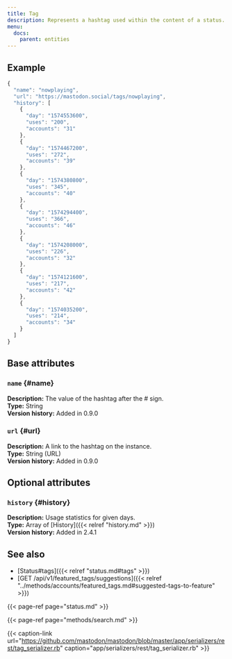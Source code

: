 ```yaml
---
title: Tag
description: Represents a hashtag used within the content of a status.
menu:
  docs:
    parent: entities
---
```


## Example

```javascript
{
  "name": "nowplaying",
  "url": "https://mastodon.social/tags/nowplaying",
  "history": [
    {
      "day": "1574553600",
      "uses": "200",
      "accounts": "31"
    },
    {
      "day": "1574467200",
      "uses": "272",
      "accounts": "39"
    },
    {
      "day": "1574380800",
      "uses": "345",
      "accounts": "40"
    },
    {
      "day": "1574294400",
      "uses": "366",
      "accounts": "46"
    },
    {
      "day": "1574208000",
      "uses": "226",
      "accounts": "32"
    },
    {
      "day": "1574121600",
      "uses": "217",
      "accounts": "42"
    },
    {
      "day": "1574035200",
      "uses": "214",
      "accounts": "34"
    }
  ]
}
```

## Base attributes

### `name` {#name}

**Description:** The value of the hashtag after the \# sign.\
**Type:** String\
**Version history:** Added in 0.9.0

### `url` {#url}

**Description:** A link to the hashtag on the instance.\
**Type:** String \(URL\)\
**Version history:** Added in 0.9.0

## Optional attributes

### `history` {#history}

**Description:** Usage statistics for given days.\
**Type:** Array of [History]({{< relref "history.md" >}})\
**Version history:** Added in 2.4.1

## See also

* [Status\#tags]({{< relref "status.md#tags" >}})
* [GET /api/v1/featured\_tags/suggestions]({{< relref "../methods/accounts/featured_tags.md#suggested-tags-to-feature" >}})

{{< page-ref page="status.md" >}}

{{< page-ref page="methods/search.md" >}}

{{< caption-link url="https://github.com/mastodon/mastodon/blob/master/app/serializers/rest/tag_serializer.rb" caption="app/serializers/rest/tag\_serializer.rb" >}}



